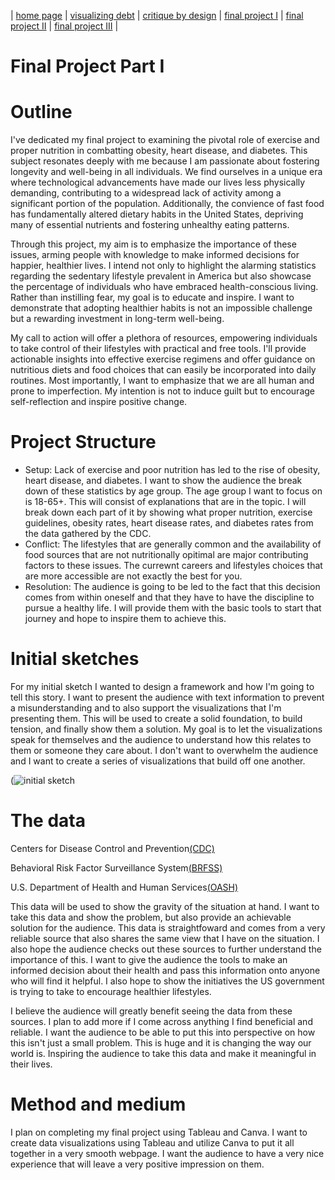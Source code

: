 | [home page](README.md) | [visualizing debt](visualizing-government-debt.md) | [critique by design](critique-by-design.md) | [final project I](finalproject1.md) | [final project II](final-project-part-two) | [final project III](final-project-part-three) |
# Final Project Part I

# Outline
I've dedicated my final project to examining the pivotal role of exercise and proper nutrition in combatting obesity, heart disease, and diabetes. This subject resonates deeply with me because I am passionate about fostering longevity and well-being in all individuals. We find ourselves in a unique era where technological advancements have made our lives less physically demanding, contributing to a widespread lack of activity among a significant portion of the population. Additionally, the convience of fast food has fundamentally altered dietary habits in the United States, depriving many of essential nutrients and fostering unhealthy eating patterns.

Through this project, my aim is to emphasize the importance of these issues, arming people with knowledge to make informed decisions for happier, healthier lives. I intend not only to highlight the alarming statistics regarding the sedentary lifestyle prevalent in America but also showcase the percentage of individuals who have embraced health-conscious living. Rather than instilling fear, my goal is to educate and inspire. I want to demonstrate that adopting healthier habits is not an impossible challenge but a rewarding investment in long-term well-being.

My call to action will offer a plethora of resources, empowering individuals to take control of their lifestyles with practical and free tools. I'll provide actionable insights into effective exercise regimens and offer guidance on nutritious diets and food choices that can easily be incorporated into daily routines. Most importantly, I want to emphasize that we are all human and prone to imperfection. My intention is not to induce guilt but to encourage self-reflection and inspire positive change.

# Project Structure
* Setup: Lack of exercise and poor nutrition has led to the rise of obesity, heart disease, and diabetes. I want to show the audience the break down of these statistics by age group. The age group I want to focus on is 18-65+. This will consist of explanations that are in the topic. I will break down each part of it by showing what proper nutrition, exercise guidelines, obesity rates, heart disease rates, and diabetes rates from the data gathered by the CDC.
* Conflict: The lifestyles that are generally common and the availability of food sources that are not nutritionally opitimal are major contributing factors to these issues. The currewnt careers and lifestyles choices that are more accessible are not exactly the best for you.
* Resolution: The audience is going to be led to the fact that this decision comes from within oneself and that they have to have the discipline to pursue a healthy life. I will provide them with the basic tools to start that journey and hope to inspire them to achieve this. 

# Initial sketches
For my initial sketch I wanted to design a framework and how I'm going to tell this story. I want to present the audience with text information to prevent a misunderstanding and to also support the visualizations that I'm presenting them. This will be used to create a solid foundation, to build tension, and finally show them a solution. My goal is to let the visualizations speak for themselves and the audience to understand how this relates to them or someone they care about. I don't want to overwhelm the audience and I want to create a series of visualizations that build off one another. 


(![initial sketch](https://github.com/jhorton25/Portfolio/assets/157176259/2c39bbfb-0d70-4a2d-938c-909ce12d876a)

# The data
Centers for Disease Control and Prevention[(CDC)](https://data.cdc.gov/Nutrition-Physical-Activity-and-Obesity/Nutrition-Physical-Activity-and-Obesity-Behavioral/hn4x-zwk7/about_data)

Behavioral Risk Factor Surveillance System[(BRFSS)](https://nccd.cdc.gov/dnpao_dtm/rdPage.aspx?rdReport=DNPAO_DTM.ExploreByTopic&islClass=PA&islTopic=PA1&go=GO) 

U.S. Department of Health and Human Services[(OASH)](https://health.gov/healthypeople/objectives-and-data/browse-objectives/physical-activity)


This data will be used to show the gravity of the situation at hand. I want to take this data and show the problem, but also provide an achievable solution for the audience. This data is straightfoward and comes from a very reliable source that also shares the same view that I have on the situation. I also hope the audience checks out these sources to further understand the importance of this. I want to give the audience the tools to make an informed decision about their health and pass this information onto anyone who will find it helpful. I also hope to show the initiatives the US government is trying to take to encourage healthier lifestyles.

I believe the audience will greatly benefit seeing the data from these sources. I plan to add more if I come across anything I find beneficial and reliable. I want the audience to be able to put this into perspective on how this isn't just a small problem. This is huge and it is changing the way our world is. Inspiring the audience to take this data and make it meaningful in their lives. 


# Method and medium
I plan on completing my final project using Tableau and Canva. I want to create data visualizations using Tableau and utilize Canva to put it all together in a very smooth webpage. I want the audience to have a very nice experience that will leave a very positive impression on them. 
